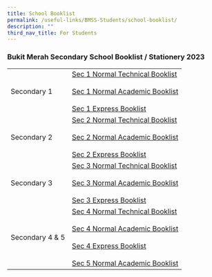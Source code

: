 ```yaml
---
title: School Booklist
permalink: /useful-links/BMSS-Students/school-booklist/
description: ""
third_nav_title: For Students
---
```

### Bukit Merah Secondary School Booklist / Stationery 2023

|  |  |
|---|---|
| Secondary 1 | [Sec 1 Normal Technical Booklist]([](/files/1R1%20EVEN%20WEEK.pdf))<br><br>[Sec 1 Normal Academic Booklist](/files/bl2.pdf)<br><br>[Sec 1 Express Booklist](/files/bl3.pdf) |
| Secondary 2 | [Sec 2 Normal Technical Booklist](/files/bl4.pdf) <br><br>[Sec 2 Normal Academic Booklist](/files/bl5.pdf)<br><br>[Sec 2 Express Booklist](/files/bl6.pdf) |
| Secondary 3 | [Sec 3 Normal Technical Booklist](/files/bl7.pdf)<br><br>[Sec 3 Normal Academic Booklist](/files/bl8.pdf)<br><br>[Sec 3 Express Booklist](/files/bl9.pdf) |
| Secondary 4 & 5 | [Sec 4 Normal Technical Booklist](/files/bl10.pdf)<br><br>[Sec 4 Normal Academic Booklist](/files/bl11.pdf)<br><br>[Sec 4 Express Booklist](/files/bl12.pdf)<br><br>[Sec 5 Normal Academic Booklist](/files/bl13.pdf) |